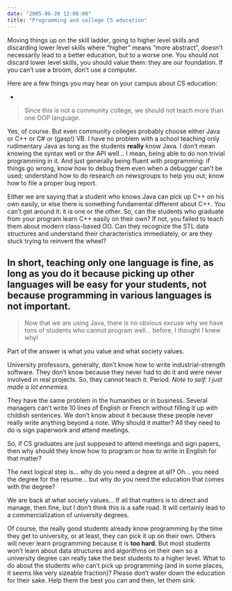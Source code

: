 ```yaml
---
date: "2005-06-20 12:00:00"
title: "Programming and college CS education"
---
```




Moving things up on the skill ladder, going to higher level skills and discarding lower level skills where &ldquo;higher&rdquo; means &ldquo;more abstract&rdquo;, doesn&rsquo;t necessarily lead to a better education, but to a worse one. You should not discard lower level skills, you should value them: they are our foundation. If you can&rsquo;t use a broom, don&rsquo;t use a computer.

Here are a few things you may hear on your campus about CS education:

- 
> Since this is not a community college, we should not teach more than one OOP language.


 Yes, of course. But even community colleges probably choose either Java or C++ or C# or (gasp!) VB. I have no problem with a school teaching only rudimentary Java as long as the students __really__ know Java. I don&rsquo;t mean knowing the syntax well or the API well&hellip; I mean, being able to do non trivial programming in it. And just generally being fluent with programming: if things go wrong, know how to debug them even when a debugger can&rsquo;t be used; understand how to do research on newsgroups to help you out; know how to file a proper bug report.

Either we are saying that a student who knows Java can pick up C++ on his own easily, or else there is something fundamental different about C++. You can&rsquo;t get around it: it is one or the other. So, can the students who graduate from your program learn C++ easily on their own? If not, you failed to teach them about modern class-based OO. Can they recognize the STL data structures and understand their characteristics immediately, or are they stuck trying to reinvent the wheel?

In short, teaching only one language is fine, as long as you do it because picking up other languages will be easy for your students, not because programming in various languages is not important.
- 
>  Now that we are using Java, there is no obvious excuse why we have tons of students who cannot program well&hellip; before, I thought I knew why!



Part of the answer is what you value and what society values.

University professors, generally, don&rsquo;t know how to write industrial-strength software. They don&rsquo;t know because they never had to do it and were never involved in real projects. So, they cannot teach it. Period. <em>Note to self: I just made a lot ennemies.</em>

They have the same problem in the humanities or in business. Several managers can&rsquo;t write 10 lines of English or French without filling it up with childish sentences. We don&rsquo;t know about it because these people never really write anything beyond a note. Why should it matter? All they need to do is sign paperwork and attend meetings.

So, if CS graduates are just supposed to attend meetings and sign papers, then why should they know how to program or how to write in English for that matter?

The next logical step is&hellip; why do you need a degree at all? Oh&hellip; you need the degree for the resume&hellip; but why do you need the education that comes with the degree?

 We are back at what society values&hellip; If all that matters is to direct and manage, then fine, but I don&rsquo;t think this is a safe road. It will certainly lead to a commercialization of university degrees.

Of course, the really good students already know programming by the time they get to university, or at least, they can pick it up on their own. Others will never learn programming because it is __too hard__. But most students won&rsquo;t learn about data structures and algorithms on their own so a university degree can really take the best students to a higher level. What to do about the students who can&rsquo;t pick up programming (and in some places, it seems like very sizeable fraction)? Please don&rsquo;t water down the education for their sake. Help them the best you can and then, let them sink.


